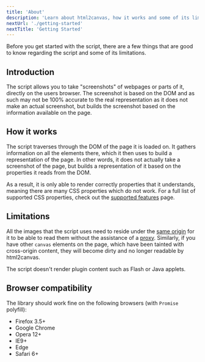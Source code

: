 ```yaml
---
title: 'About'
description: 'Learn about html2canvas, how it works and some of its limitations'
nextUrl: './getting-started'
nextTitle: 'Getting Started'
---
```


Before you get started with the script, there are a few things that are good to know regarding the
script and some of its limitations.

## Introduction

The script allows you to take "screenshots" of webpages or parts of it, directly on the users browser.
The screenshot is based on the DOM and as such may not be 100% accurate to the real representation
as it does not make an actual screenshot, but builds the screenshot based on the information
available on the page.

## How it works

The script traverses through the DOM of the page it is loaded on. It gathers information on all the elements
there, which it then uses to build a representation of the page. In other words, it does not actually take a
screenshot of the page, but builds a representation of it based on the properties it reads from the DOM.

As a result, it is only able to render correctly properties that it understands, meaning there are many
CSS properties which do not work. For a full list of supported CSS properties, check out the
[supported features](./features) page.

## Limitations

All the images that the script uses need to reside under the [same origin](http://en.wikipedia.org/wiki/Same_origin_policy)
for it to be able to read them without the assistance of a [proxy](./proxy). Similarly, if you have other `canvas`
elements on the page, which have been tainted with cross-origin content, they will become dirty and no longer readable by html2canvas.

The script doesn't render plugin content such as Flash or Java applets.

## Browser compatibility

The library should work fine on the following browsers (with `Promise` polyfill):

-   Firefox 3.5+
-   Google Chrome
-   Opera 12+
-   IE9+
-   Edge
-   Safari 6+
